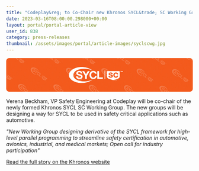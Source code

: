 ```yaml
---
title: "Codeplay&reg; to Co-Chair new Khronos SYCL&trade; SC Working Group"
date: 2023-03-16T08:00:00.298000+00:00
layout: portal/portal-article-view
user_id: 838
category: press-releases
thumbnail: /assets/images/portal/article-images/syclscwg.jpg
---
```


![SYCL WG Banner](/assets/images/portal/article-images/syclscwg-banner.jpg)

Verena Beckham, VP Safety Engineering at Codeplay will be co-chair of the newly formed Khronos SYCL SC Working Group. 
The new groups will be designing a way for SYCL to be used in safety critical applications such as automotive.

*"New Working Group designing derivative of the SYCL framework for high-level parallel programming to streamline 
safety certification in automotive, avionics, industrial, and medical markets; Open call for industry participation"*

<a href="https://www.khronos.org/news/press/khronos-to-create-sycl-sc-open-standard-for-safety-critical-c-based-heterogeneous-compute"
    target="_blank"
    rel="noopener">
Read the full story on the Khronos website</a>

